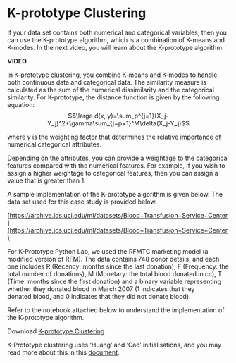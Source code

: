 # K-prototype Clustering

If your data set contains both numerical and categorical variables, then you can use the K-prototype algorithm, which is a combination of K-means and K-modes. In the next video, you will learn about the K-prototype algorithm.

**VIDEO**

In K-prototype clustering, you combine K-means and K-modes to handle both continuous data and categorical data. The similarity measure is calculated as the sum of the numerical dissimilarity and the categorical similarity. For K-prototype, the distance function is given by the following equation:
$$\large d(x, y)=\sum_p^{j=1}(X_j-Y_j)^2+\gamma\sum_{j=p+1}^M\delta(X_j-Y_j)$$

where $\gamma$ is the weighting factor that determines the relative importance of numerical categorical attributes.

Depending on the attributes, you can provide a weightage to the categorical features compared with the numerical features. For example, if you wish to assign a higher weightage to categorical features, then you can assign a value that is greater than 1.

A sample implementation of the K-prototype algorithm is given below. The data set used for this case study is provided below.

[https://archive.ics.uci.edu/ml/datasets/Blood+Transfusion+Service+Center](https://archive.ics.uci.edu/ml/datasets/Blood+Transfusion+Service+Center)

For K-Prototype Python Lab, we used the RFMTC marketing model (a modified version of RFM). The data contains 748 donor details, and each one includes R (Recency: months since the last donation), F (Frequency: the total number of donations), M (Monetary: the total blood donated in cc), T (Time: months since the first donation) and a binary variable representing whether they donated blood in March 2007 (1 indicates that they donated blood, and 0 indicates that they did not donate blood).

Refer to the notebook attached below to understand the implementation of the K-prototype algorithm.

Download [K-prototype Clustering](K_Prototype_Clustering.ipynb)

K-Prototype clustering uses ‘Huang’ and ‘Cao’ initialisations, and you may read more about this in this [document](https://grid.cs.gsu.edu/~wkim/index_files/papers/kprototype.pdf).